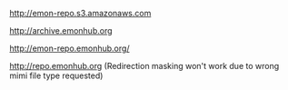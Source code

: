 http://emon-repo.s3.amazonaws.com

http://archive.emonhub.org

http://emon-repo.emonhub.org/

http://repo.emonhub.org
(Redirection masking won't work due to wrong mimi file type requested)

